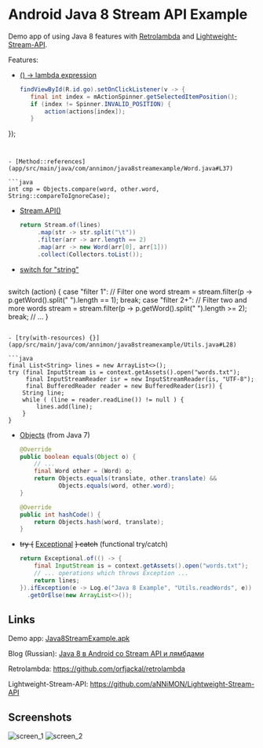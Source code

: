 # Android Java 8 Stream API Example

Demo app of using Java 8 features with [Retrolambda](https://github.com/orfjackal/retrolambda) and [Lightweight-Stream-API](https://github.com/aNNiMON/Lightweight-Stream-API).

Features:
 - [() -> lambda expression](app/src/main/java/com/annimon/java8streamexample/MainActivity.java#L47-L52)

   ```java
   findViewById(R.id.go).setOnClickListener(v -> {
      final int index = mActionSpinner.getSelectedItemPosition();
      if (index != Spinner.INVALID_POSITION) {
          action(actions[index]);
      }
  });
   ```


 - [Method::references](app/src/main/java/com/annimon/java8streamexample/Word.java#L37)
 
   ```java
   int cmp = Objects.compare(word, other.word, String::compareToIgnoreCase);
   ```


 - [Stream.API()](app/src/main/java/com/annimon/java8streamexample/Utils.java#L37-L41)
 
   ```java
   return Stream.of(lines)
        .map(str -> str.split("\t"))
        .filter(arr -> arr.length == 2)
        .map(arr -> new Word(arr[0], arr[1]))
        .collect(Collectors.toList());
   ```


 - [switch for "string"](app/src/main/java/com/annimon/java8streamexample/MainActivity.java#L83)
 
   ```java
  switch (action) {
      case "filter 1":
          // Filter one word
          stream = stream.filter(p -> p.getWord().split(" ").length == 1);
          break;
      case "filter 2+":
          // Filter two and more words
          stream = stream.filter(p -> p.getWord().split(" ").length >= 2);
          break;
      // ...
  }
  ```

- [try(with-resources) {}](app/src/main/java/com/annimon/java8streamexample/Utils.java#L28)

  ```java
  final List<String> lines = new ArrayList<>();
  try (final InputStream is = context.getAssets().open("words.txt");
       final InputStreamReader isr = new InputStreamReader(is, "UTF-8");
       final BufferedReader reader = new BufferedReader(isr)) {
      String line;
      while ( (line = reader.readLine()) != null ) {
          lines.add(line);
      }
  }
  ```

- [Objects](app/src/main/java/com/annimon/java8streamexample/Word.java#L48) (from Java 7)

  ```java
  @Override
  public boolean equals(Object o) {
      // ...
      final Word other = (Word) o;
      return Objects.equals(translate, other.translate) &&
             Objects.equals(word, other.word);
  }

  @Override
  public int hashCode() {
      return Objects.hash(word, translate);
  }
  ```
  
- ~~try {~~ [Exceptional](app/src/main/java/com/annimon/java8streamexample/Utils.java#L26-L43) ~~} catch~~ (functional try/catch)

  ```java
  return Exceptional.of(() -> {
      final InputStream is = context.getAssets().open("words.txt");
      // ... operations which throws Exception ...
      return lines;
  }).ifException(e -> Log.e("Java 8 Example", "Utils.readWords", e))
    .getOrElse(new ArrayList<>());
  ```


## Links
  
Demo app: [Java8StreamExample.apk](http://annimon.com/ablogs/file325/Java8StreamExample.apk)

Blog (Russian): [Java 8 в Android со Stream API и лямбдами](http://annimon.com/article/1176)

Retrolambda: https://github.com/orfjackal/retrolambda

Lightweight-Stream-API: https://github.com/aNNiMON/Lightweight-Stream-API



## Screenshots
![screen_1](http://annimon.com/ablogs/file321/stream_api_android_5.png) ![screen_2](http://annimon.com/ablogs/file318/stream_api_android_2.png)
